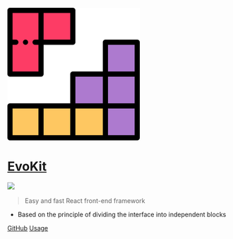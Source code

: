 <!-- _coverpage.md -->

![logo](_media/logo.svg)

# [EvoKit](/)

[![](https://img.shields.io/npm/v/evokit.svg?style=flat-square&colorB=blue)](https://www.npmjs.com/package/evokit)

> Easy and fast React front-end framework

* Based on the principle of dividing the interface into independent blocks

[GitHub](https://github.com/docccdev/evokit)
[Usage](/common/usage.md)
